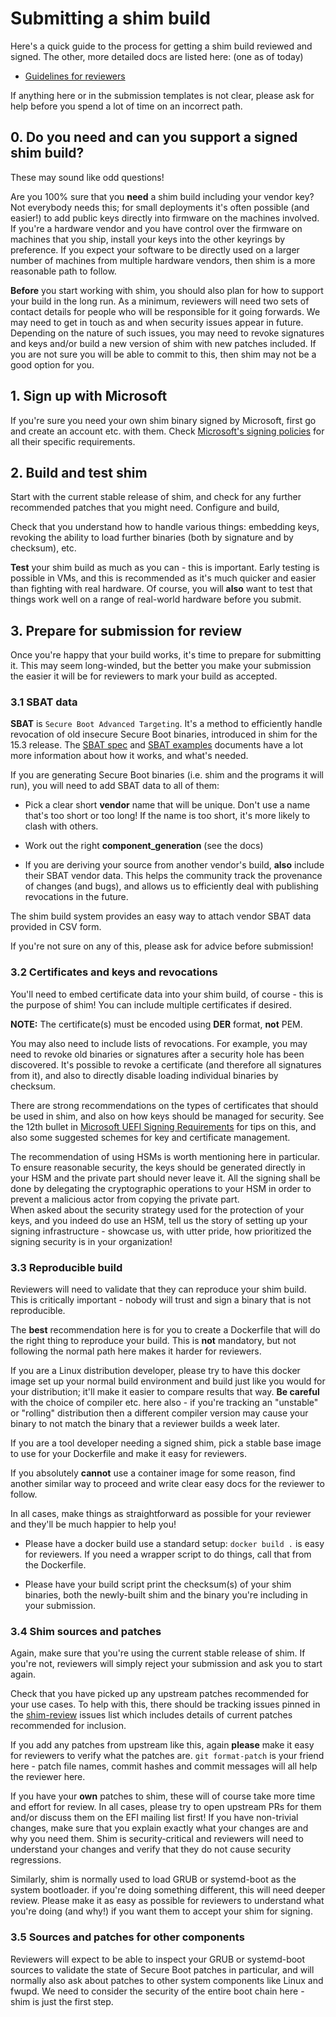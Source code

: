 # Submitting a shim build

Here's a quick guide to the process for getting a shim build reviewed and
signed. The other, more detailed docs are listed here: (one as of today)

- [Guidelines for reviewers](./reviewer-guidelines)

If anything here or in the submission templates is not clear, please
ask for help before you spend a lot of time on an incorrect path.

## 0. Do you need and can you support a signed shim build?

These may sound like odd questions!

Are you 100% sure that you **need** a shim build including your vendor
key? Not everybody needs this; for small deployments it's often
possible (and easier!) to add public keys directly into firmware on
the machines involved. If you're a hardware vendor and you have
control over the firmware on machines that you ship, install your keys
into the other keyrings by preference. If you expect your software to
be directly used on a larger number of machines from multiple hardware
vendors, then shim is a more reasonable path to follow.

**Before** you start working with shim, you should also plan for how
to support your build in the long run. As a minimum, reviewers will
need two sets of contact details for people who will be responsible
for it going forwards. We may need to get in touch as and when
security issues appear in future. Depending on the nature of such
issues, you may need to revoke signatures and keys and/or build a new
version of shim with new patches included. If you are not sure you
will be able to commit to this, then shim may not be a good option for
you.

## 1. Sign up with Microsoft

If you're sure you need your own shim binary signed by Microsoft,
first go and create an account etc. with them. Check
[Microsoft's signing policies](https://techcommunity.microsoft.com/t5/hardware-dev-center/updated-uefi-signing-requirements/ba-p/1062916)
for all their specific requirements.

## 2. Build and test shim

Start with the current stable release of shim, and check for any
further recommended patches that you might need. Configure and build,

Check that you understand how to handle various things: embedding
keys, revoking the ability to load further binaries (both by signature
and by checksum), etc.

**Test** your shim build as much as you can - this is important. Early
testing is possible in VMs, and this is recommended as it's much
quicker and easier than fighting with real hardware. Of course, you
will **also** want to test that things work well on a range of
real-world hardware before you submit.

## 3. Prepare for submission for review

Once you're happy that your build works, it's time to prepare for
submitting it. This may seem long-winded, but the better you make your
submission the easier it will be for reviewers to mark your build as
accepted.

### 3.1 SBAT data

**SBAT** is ``Secure Boot Advanced Targeting``. It's a method to
efficiently handle revocation of old insecure Secure Boot binaries,
introduced in shim for the 15.3 release. The
[SBAT spec](https://github.com/rhboot/shim/blob/main/SBAT.md) and
[SBAT examples](https://github.com/rhboot/shim/blob/main/SBAT.example.md)
documents have a lot more information about how it works, and what's
needed.

If you are generating Secure Boot binaries (i.e. shim and the programs
it will run), you will need to add SBAT data to all of them:

* Pick a clear short **vendor** name that will be unique. Don't use a
  name that's too short or too long! If the name is too short, it's
  more likely to clash with others.

* Work out the right **component_generation** (see the docs)

* If you are deriving your source from another vendor's build,
  **also** include their SBAT vendor data. This helps the community
  track the provenance of changes (and bugs), and allows us to
  efficiently deal with publishing revocations in the future.

The shim build system provides an easy way to attach vendor SBAT data
provided in CSV form.

If you're not sure on any of this, please ask for advice before
submission!

### 3.2 Certificates and keys and revocations

You'll need to embed certificate data into your shim build, of
course - this is the purpose of shim! You can include multiple
certificates if desired.

**NOTE:** The certificate(s) must be encoded using **DER** format,
**not** PEM.

You may also need to include lists of revocations. For example, you
may need to revoke old binaries or signatures after a security hole
has been discovered. It's possible to revoke a certificate (and
therefore all signatures from it), and also to directly disable
loading individual binaries by checksum.

There are strong recommendations on the types of certificates that
should be used in shim, and also on how keys should be managed for
security. See the 12th bullet in [Microsoft UEFI Signing
Requirements](https://techcommunity.microsoft.com/t5/hardware-dev-center/updated-uefi-signing-requirements/ba-p/1062916)
for tips on this, and also some suggested schemes for key and certificate
management.

The recommendation of using HSMs is worth mentioning here in particular. To
ensure reasonable security, the keys should be generated directly in your HSM
and the private part should never leave it. All the signing shall be done by
delegating the cryptographic operations to your HSM in order to prevent a
malicious actor from copying the private part.  
When asked about the security strategy used for the protection of your keys,
and you indeed do use an HSM, tell us the story of setting up your signing
infrastructure - showcase us, with utter pride, how prioritized the signing
security is in your organization!  

### 3.3 Reproducible build

Reviewers will need to validate that they can reproduce your shim
build. This is critically important - nobody will trust and sign a
binary that is not reproducible.

The **best** recommendation here is for you to create a Dockerfile
that will do the right thing to reproduce your build. This is **not**
mandatory, but not following the normal path here makes it harder for
reviewers.

If you are a Linux distribution developer, please try to have this
docker image set up your normal build environment and build just like
you would for your distribution; it'll make it easier to compare
results that way. **Be careful** with the choice of compiler etc. here
also - if you're tracking an "unstable" or "rolling" distribution then
a different compiler version may cause your binary to not match the
binary that a reviewer builds a week later.

If you are a tool developer needing a signed shim, pick a stable base
image to use for your Dockerfile and make it easy for reviewers.

If you absolutely **cannot** use a container image for some reason,
find another similar way to proceed and write clear easy docs for the
reviewer to follow.

In all cases, make things as straightforward as possible for your
reviewer and they'll be much happier to help you!

* Please have a docker build use a standard setup: ``docker build
  .`` is easy for reviewers. If you need a wrapper script to do
  things, call that from the Dockerfile.

* Please have your build script print the checksum(s) of your
  shim binaries, both the newly-built shim and the binary you're
  including in your submission.

### 3.4 Shim sources and patches

Again, make sure that you're using the current stable release of
shim. If you're not, reviewers will simply reject your submission and
ask you to start again.

Check that you have picked up any upstream patches recommended for
your use cases. To help with this, there should be tracking issues pinned in
the [shim-review](https://github.com/rhboot/shim-review/issues)
issues list which includes details of current patches recommended for
inclusion.

If you add any patches from upstream like this, again
**please** make it easy for reviewers to verify what the patches
are. ``git format-patch`` is your friend here - patch file names,
commit hashes and commit messages will all help the reviewer here.

If you have your **own** patches to shim, these will of course take
more time and effort for review. In all cases, please try to open
upstream PRs for them and/or discuss them on the EFI mailing list
first! If you have non-trivial changes, make sure that you explain
exactly what your changes are and why you need them. Shim is
security-critical and reviewers will need to understand your changes
and verify that they do not cause security regressions.

Similarly, shim is normally used to load GRUB or systemd-boot as the
system bootloader. if you're doing something different, this will need
deeper review. Please make it as easy as possible for reviewers to
understand what you're doing (and why!) if you want them to accept your
shim for signing.

### 3.5 Sources and patches for other components

Reviewers will expect to be able to inspect your GRUB or systemd-boot
sources to validate the state of Secure Boot patches in particular, and
will normally also ask about patches to other system components like
Linux and fwupd. We need to consider the security of the entire boot
chain here - shim is just the first step.
